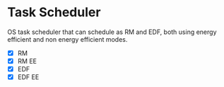 # Task Scheduler
OS task scheduler that can schedule as RM and EDF, both using energy efficient and non energy efficient modes.
- [X] RM
- [x] RM EE
- [x] EDF
- [x] EDF EE
